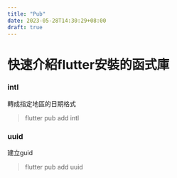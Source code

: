 ```yaml
---
title: "Pub"
date: 2023-05-28T14:30:29+08:00
draft: true
---
```

# 快速介紹flutter安裝的函式庫

### intl
轉成指定地區的日期格式
> flutter pub add intl

### uuid
建立guid
> flutter pub add uuid

